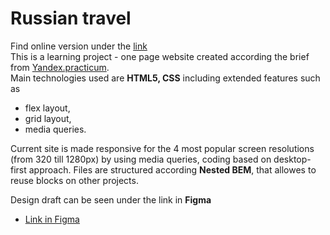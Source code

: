 # Russian travel
Find online version under the [link](https://nadezhdaterenteva.github.io/russian-travel/)  
This is a learning project  - one page website created according the brief from [Yandex.practicum](https://www.practicum.yandex.ru).  
Main technologies used are **HTML5, CSS** including extended features such as 
* flex layout,
* grid layout,
* media queries. 

Current site is made responsive for the 4 most popular screen resolutions (from 320 till 1280px) by using media queries, coding based on desktop-first approach. 
Files are structured according **Nested BEM**, that allowes to reuse blocks on other projects.

Design draft can be seen under the link in **Figma** 
* [Link in Figma](https://www.figma.com/file/5S2WSbEFL6awjVWJ0NWL8Q/Sprint-3_-Russia-_-desktop-mobile?node-id=28503%3A0)



